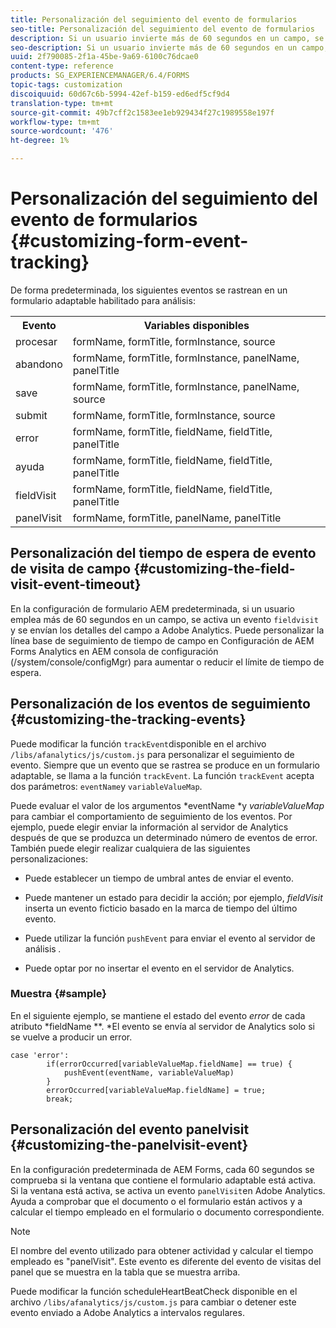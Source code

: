```yaml
---
title: Personalización del seguimiento del evento de formularios
seo-title: Personalización del seguimiento del evento de formularios
description: Si un usuario invierte más de 60 segundos en un campo, se activa un evento de visita de campo y los detalles del campo se envían a Adobe SiteCatalyst.
seo-description: Si un usuario invierte más de 60 segundos en un campo, se activa un evento de visita de campo y los detalles del campo se envían a Adobe SiteCatalyst.
uuid: 2f790085-2f1a-45be-9a69-6100c76dcae0
content-type: reference
products: SG_EXPERIENCEMANAGER/6.4/FORMS
topic-tags: customization
discoiquuid: 60d67c6b-5994-42ef-b159-ed6edf5cf9d4
translation-type: tm+mt
source-git-commit: 49b7cff2c1583ee1eb929434f27c1989558e197f
workflow-type: tm+mt
source-wordcount: '476'
ht-degree: 1%

---
```



# Personalización del seguimiento del evento de formularios {#customizing-form-event-tracking}

De forma predeterminada, los siguientes eventos se rastrean en un formulario adaptable habilitado para análisis:

<table> 
 <tbody> 
  <tr> 
   <th>Evento</th> 
   <th>Variables disponibles</th> 
  </tr> 
  <tr> 
   <td>procesar</td> 
   <td>formName, formTitle, formInstance, source</td> 
  </tr> 
  <tr> 
   <td>abandono</td> 
   <td>formName, formTitle, formInstance, panelName, panelTitle</td> 
  </tr> 
  <tr> 
   <td>save</td> 
   <td>formName, formTitle, formInstance, panelName, source</td> 
  </tr> 
  <tr> 
   <td>submit</td> 
   <td>formName, formTitle, formInstance, source</td> 
  </tr> 
  <tr> 
   <td>error</td> 
   <td>formName, formTitle, fieldName, fieldTitle, panelTitle</td> 
  </tr> 
  <tr> 
   <td>ayuda</td> 
   <td>formName, formTitle, fieldName, fieldTitle, panelTitle</td> 
  </tr> 
  <tr> 
   <td>fieldVisit</td> 
   <td>formName, formTitle, fieldName, fieldTitle, panelTitle<br /> </td> 
  </tr> 
  <tr> 
   <td>panelVisit</td> 
   <td>formName, formTitle, panelName, panelTitle</td> 
  </tr> 
 </tbody> 
</table>

## Personalización del tiempo de espera de evento de visita de campo {#customizing-the-field-visit-event-timeout}

En la configuración de formulario AEM predeterminada, si un usuario emplea más de 60 segundos en un campo, se activa un evento `fieldvisit` y se envían los detalles del campo a Adobe Analytics. Puede personalizar la línea base de seguimiento de tiempo de campo en Configuración de AEM Forms Analytics en AEM consola de configuración (/system/console/configMgr) para aumentar o reducir el límite de tiempo de espera.

## Personalización de los eventos de seguimiento {#customizing-the-tracking-events}

Puede modificar la función `trackEvent`disponible en el archivo `/libs/afanalytics/js/custom.js` para personalizar el seguimiento de evento. Siempre que un evento que se rastrea se produce en un formulario adaptable, se llama a la función `trackEvent`. La función `trackEvent` acepta dos parámetros: `eventName`y `variableValueMap`.

Puede evaluar el valor de los argumentos *eventName *y *variableValueMap* para cambiar el comportamiento de seguimiento de los eventos. Por ejemplo, puede elegir enviar la información al servidor de Analytics después de que se produzca un determinado número de eventos de error. También puede elegir realizar cualquiera de las siguientes personalizaciones:

* Puede establecer un tiempo de umbral antes de enviar el evento.
* Puede mantener un estado para decidir la acción; por ejemplo, *fieldVisit* inserta un evento ficticio basado en la marca de tiempo del último evento.
* Puede utilizar la función `pushEvent` para enviar el evento al servidor de análisis *.*

* Puede optar por no insertar el evento en el servidor de Analytics.

### Muestra {#sample}

En el siguiente ejemplo, se mantiene el estado del evento *error* de cada atributo *fieldName **. *El evento se envía al servidor de Analytics solo si se vuelve a producir un error.

```
case 'error':
        if(errorOccurred[variableValueMap.fieldName] == true) {
            pushEvent(eventName, variableValueMap)
        }
        errorOccurred[variableValueMap.fieldName] = true;
        break;
```

## Personalización del evento panelvisit {#customizing-the-panelvisit-event}

En la configuración predeterminada de AEM Forms, cada 60 segundos se comprueba si la ventana que contiene el formulario adaptable está activa. Si la ventana está activa, se activa un evento `panelVisit`en Adobe Analytics. Ayuda a comprobar que el documento o el formulario están activos y a calcular el tiempo empleado en el formulario o documento correspondiente.

>[!NOTE]
>
>El nombre del evento utilizado para obtener actividad y calcular el tiempo empleado es &quot;panelVisit&quot;. Este evento es diferente del evento de visitas del panel que se muestra en la tabla que se muestra arriba.

Puede modificar la función scheduleHeartBeatCheck disponible en el archivo `/libs/afanalytics/js/custom.js` para cambiar o detener este evento enviado a Adobe Analytics a intervalos regulares.
